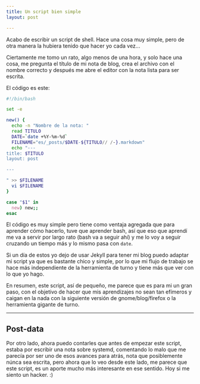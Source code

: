 ```yaml
---
title: Un script bien simple
layout: post

---
```


Acabo de escribir un script de shell. Hace una cosa muy simple, pero de otra
manera la hubiera tenido que hacer yo cada vez...

Ciertamente me tomo un rato, algo menos de una hora, y solo hace una cosa, me
pregunta el título de mi nota de blog, crea el archivo con el nombre correcto y
después me abre el editor con la nota lista para ser escrita.

El código es este:

~~~bash
#!/bin/bash

set -e

new() {
  echo -n "Nombre de la nota: "
  read TITULO
  DATE=`date +%Y-%m-%d`
  FILENAME="es/_posts/$DATE-${TITULO// /-}.markdown"
  echo "---
title: $TITULO
layout: post

---

" >> $FILENAME
  vi $FILENAME
}

case "$1" in
  new) new;;
esac
~~~

El código es muy simple pero tiene como ventaja agregada que para aprender
cómo hacerlo, tuve que aprender bash, así que eso que aprendí me va a servir
por largo rato (bash va a seguir ahí) y me lo voy a seguir cruzando un tiempo
más y lo mismo pasa con `date`.

Si un día de estos yo dejo de usar Jekyll para tener mi blog puedo adaptar mi
script ya que es bastante chico y simple, por lo que mi flujo de trabajo se
hace más independiente de la herramienta de turno y tiene más que ver con lo
que yo hago.

En resumen, este script, así de pequeño, me parece que es para mi un gran paso,
con el objetivo de hacer que mis aprendizajes no sean tan efímeros y caigan en
la nada con la siguiente versión de gnome/blog/firefox o la herramienta gigante
de turno.

---

## Post-data

Por otro lado, ahora puedo contarles que antes de empezar este script, estaba
por escribir una nota sobre systemd, comentando lo malo que me parecía por ser
uno de esos avances para atrás, nota que posiblemente núnca sea escrita, pero
ahora que lo veo desde este lado, me parece que este script, es un aporte mucho
más interesante en ese sentido. Hoy si me siento un hacker. :)
